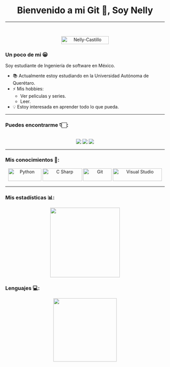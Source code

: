 <h1 align="center">  Bienvenido a mi Git 👋,  Soy  Nelly </h1>

<hr>

<br/>
 <p align="center"> <img  alt="Nelly-Castillo" src="https://komarev.com/ghpvc/?username=Nelly-Castillo&label=Vistas%20del%20perfil&color=0e75b6&style=flatt"  height = "25" width = "150"/>
 <br/>
</p>

### Un poco de mi 😀
Soy estudiante de Ingeniería de software en México.

- 📚 Actualmente estoy estudiando en la  Universidad Autónoma de Querétaro. 
- ⚡ Mis hobbies:
  - Ver peliculas y series.
  - Leer. 
- 💡 Estoy interesada en aprender todo lo que pueda. 
<hr>

### Puedes encontrarme 👇🏻:

<p align="center">
<br>
<a target="_blank" href="mailto:nelcas080803@gmail.com"><img src="https://img.shields.io/badge/-Gmail-D14836?style=for-the-badge&logo=Gmail&logoColor=white"></img></a>
<a target="_blank" href="https://www.instagram.com/nelly_cadenas/"><img src=https://img.shields.io/badge/-Instagram-12100E?style=for-the-badge&logo=Instagram&logoColor=white"></img></a>
<a target="_blank" href="https://twitter.com/NellyCa30085913"><img src="https://img.shields.io/badge/-Twitter-1DA1F2?style=for-the-badge&logo=Twitter&logoColor=white"></img></a>
<br>
</p>
<hr>

### Mis conocimientos 🧠:

<p align="center">
	<img title="Python" alt="Python" src="https://img.shields.io/badge/-Python-0D1117?style=rounded-square&logo=python&logoColor=yellow" width="105" height="40" />
	<img title="C Sharp" alt="C Sharp" src="https://img.shields.io/badge/-C%20Sharp-0D1117?style=rounded-square&logo=C%20Sharp&logoColor=blueviolet" width="125" height="40" />
	<img title="Git" alt="Git" src="https://img.shields.io/badge/-Git-0D1117?style=rounded-square&logo=Git&logoColor=critical" width="90" height="40" />
	<img title="Visual Studio" alt="Visual Studio" src="https://img.shields.io/badge/-Visual%20Studio-0D1117?style=rounded-square&logo=VisualStudio&logoColor=blueviolet" width="155" height="40" />
</p>
<hr>

### Mis estadísticas 📊:
<p align="center">
<img src="https://github-readme-stats.vercel.app/api?username=Nelly-Castillo&show_icons=true&theme=tokyonight&hide_rank=%20true&locale=es"  height="220"/>
</p>

### Lenguajes 💻:

<p align="center">
<img src="https://github-readme-stats.vercel.app/api/top-langs/?username=Nelly-Castillo&langs_count=10&layout=compact&theme=tokyonight&locale=es"  height="200"/>
</p>
<!--
**Nelly-Castillo/Nelly-Castillo* is a ✨ _special_ ✨ repository because its `README.md` (this file) appears on your GitHub profile.